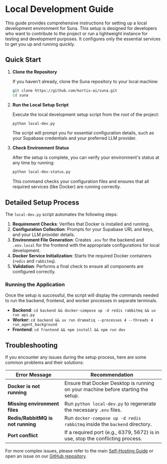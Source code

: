 # Local Development Guide

This guide provides comprehensive instructions for setting up a local development environment for Suna. This setup is designed for developers who want to contribute to the project or run a lightweight instance for testing and development purposes. It configures only the essential services to get you up and running quickly.

## Quick Start

1.  **Clone the Repository**

    If you haven't already, clone the Suna repository to your local machine:
    ```bash
    git clone https://github.com/kortix-ai/suna.git
    cd suna
    ```

2.  **Run the Local Setup Script**

    Execute the local development setup script from the root of the project:
    ```bash
    python local-dev.py
    ```
    The script will prompt you for essential configuration details, such as your Supabase credentials and your preferred LLM provider.

3.  **Check Environment Status**

    After the setup is complete, you can verify your environment's status at any time by running:
    ```bash
    python local-dev-status.py
    ```
    This command checks your configuration files and ensures that all required services (like Docker) are running correctly.

## Detailed Setup Process

The `local-dev.py` script automates the following steps:

1.  **Requirement Checks**: Verifies that Docker is installed and running.
2.  **Configuration Collection**: Prompts for your Supabase URL and keys, and your LLM provider details.
3.  **Environment File Generation**: Creates `.env` for the backend and `.env.local` for the frontend with the appropriate configurations for local development.
4.  **Docker Service Initialization**: Starts the required Docker containers (`redis` and `rabbitmq`).
5.  **Validation**: Performs a final check to ensure all components are configured correctly.

### Running the Application

Once the setup is successful, the script will display the commands needed to run the backend, frontend, and worker processes in separate terminals.

-   **Backend**: `cd backend && docker-compose up -d redis rabbitmq && uv run api.py`
-   **Worker**: `cd backend && uv run dramatiq --processes 4 --threads 4 run_agent_background`
-   **Frontend**: `cd frontend && npm install && npm run dev`

## Troubleshooting

If you encounter any issues during the setup process, here are some common problems and their solutions:

| Error Message                      | Recommendation                                                                      |
| ---------------------------------- | ----------------------------------------------------------------------------------- |
| **Docker is not running**          | Ensure that Docker Desktop is running on your machine before starting the setup.      |
| **Missing environment files**      | Run `python local-dev.py` to regenerate the necessary `.env` files.                 |
| **Redis/RabbitMQ is not running**  | Run `docker-compose up -d redis rabbitmq` inside the `backend` directory.             |
| **Port conflict**                  | If a required port (e.g., 6379, 5672) is in use, stop the conflicting process.        |

For more complex issues, please refer to the main [Self-Hosting Guide](./SELF-HOSTING.md) or open an issue on our [GitHub repository](https://github.com/kortix-ai/suna/issues).
